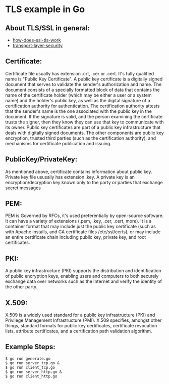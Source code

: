 # TLS example in Go

## About TLS/SSL in general:
- [how-does-ssl-tls-work](http:security.stackexchange.com/questions/20803/how-does-ssl-tls-work])
- [transport-layer-security](https:securityblog.redhat.com/2013/07/24/transport-layer-security/])

## Certificate:
Certificate file usually has extension .crt, .cer or .cert. It's fully
qualified name is "Public Key Certificate".
A public key certificate is a digitally signed document that serves to
validate the sender's authorization and name. The document consists of
a specially formatted block of data that contains the name of the certificate
holder (which may be either a user or a system name) and the holder's
public key, as well as the digital signature of a certification authority
for authentication. The certification authority attests that the sender's
name is the one associated with the public key in the document. If the
signature is valid, and the person examining the certificate trusts the
signer, then they know they can use that key to communicate with its owner.
Public key certificates are part of a public key infrastructure that deals
with digitally signed documents. The other components are public key
encryption, trusted third parties (such as the certification authority),
and mechanisms for certificate publication and issuing.

## PublicKey/PrivateKey:
As mentioned above, certificate contains information about public key.
Private key file ususally has extension .key. A private key is an
encryption/decryption key known only to the party or parties that
exchange secret messages

## PEM:
PEM is Governed by RFCs, it's used preferentially by open-source software.
It can have a variety of extensions (.pem, .key, .cer, .cert, more). It is
a container format that may include just the public key certificate (such as
with Apache installs, and CA certificate files /etc/ssl/certs), or may
include an entire certificate chain including public key, private key, and
root certificates.

## PKI:
A public key infrastructure (PKI) supports the distribution and
identification of public encryption keys, enabling users and computers to
both securely exchange data over networks such as the Internet and verify
the identity of the other party.

## X.509:
X.509 is a widely used standard for a public key infrastructure (PKI)
and Privilege Management Infrastructure (PMI). X.509 specifies, amongst
other things, standard formats for public key certificates, certificate
revocation lists, attribute certificates, and a certification path validation
algorithm.

## Example Steps:
```
$ go run generate.go
$ go run server_tcp.go &
$ go run client_tcp.go
$ go run server_http.go &
$ go run client_http.go
```
